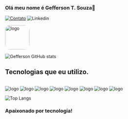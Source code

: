 ### Olá meu nome é Gefferson T. Souza👋

[![Contato](https://img.shields.io/badge/WhatsApp-25D366?style=for-the-badge&logo=whatsapp&logoColor=white)](https://img.shields.io/badge/WhatsApp-25D366?style=for-the-badge&logo=whatsapp&logoColor=white) ![Linkedin](https://img.shields.io/badge/LinkedIn-0077B5?style=for-the-badge&logo=linkedin&logoColor=white) <div ><a href="https://www.dio.me/users/geffersonteodorodesouza" target="_blank" rel="noopener noreferrer" ><img width="80px" style="border-radius: 1rem;" src="https://hermes.dio.me/articles/cover/364fb700-4c6f-482b-91fe-6c66b31ae8a1.jpg" alt="logo"></a></div>

![Gefferson GitHub stats](https://github-readme-stats.vercel.app/api?username=gefferson-souza&show_icons=true&theme=dracula)

## Tecnologias que eu utilizo.

<div style="display: inline-block"><br/>
    <img src="https://img.shields.io/badge/TypeScript-007ACC?style=for-the-badge&logo=typescript&logoColor=white" alt="logo">
    <img src="https://img.shields.io/badge/JavaScript-F7DF1E?style=for-the-badge&logo=javascript&logoColor=black" alt="logo">
    <img src="https://img.shields.io/badge/React-20232A?style=for-the-badge&logo=react&logoColor=61DAFB" alt="logo">
    <img src="https://img.shields.io/badge/Angular-DD0031?style=for-the-badge&logo=angular&logoColor=white" alt="logo">
    <img src="https://img.shields.io/badge/Node.js-43853D?style=for-the-badge&logo=node.js&logoColor=white" alt="logo">
    <img src="https://img.shields.io/badge/HTML5-E34F26?style=for-the-badge&logo=html5&logoColor=white" alt="logo">
    <img src="https://img.shields.io/badge/CSS3-1572B6?style=for-the-badge&logo=css3&logoColor=white" alt="logo">
    <img src="https://img.shields.io/badge/Sass-CC6699?style=for-the-badge&logo=sass&logoColor=white" alt="logo">
</div><br/>

![Top Langs](https://github-readme-stats.vercel.app/api/top-langs/?username=gefferson-souza&langs_count=5)

### Apaixonado por tecnologia!
